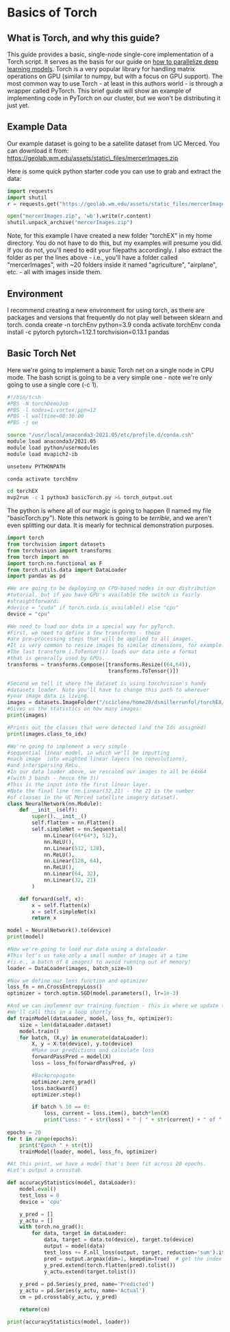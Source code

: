 # Basics of Torch

## What is Torch, and why this guide?

This guide provides a basic, single-node single-core implementation of a Torch script. It serves as the basis for our guide on [how to parallelize deep learning models](../distributed-ml-with-pytorch/distributed-ml-with-pytorch/torchDist.md). Torch is a very popular library for handling matrix operations on GPU (similar to numpy, but with a focus on GPU support). The most common way to use Torch - at least in this authors world - is through a wrapper called PyTorch. This brief guide will show an example of implementing code in PyTorch on our cluster, but we won't be distributing it just yet.

## Example Data

Our example dataset is going to be a satellite dataset from UC Merced. You can download it from: https://geolab.wm.edu/assets/static\_files/mercerImages.zip

Here is some quick python starter code you can use to grab and extract the data:

```python
import requests
import shutil
r = requests.get("https://geolab.wm.edu/assets/static_files/mercerImages.zip")

open("mercerImages.zip", 'wb').write(r.content)
shutil.unpack_archive("mercerImages.zip")
```

Note, for this example I have created a new folder "torchEX" in my home directory. You do not have to do this, but my examples will presume you did. If you do not, you'll need to edit your filepaths accordingly. I also extract the folder as per the lines above - i.e., you'll have a folder called "mercerImages", with \~20 folders inside it named "agriculture", "airplane", etc. - all with images inside them.

## Environment

I recommend creating a new environment for using torch, as there are packages and versions that frequently do not play well between sklearn and torch. conda create -n torchEnv python=3.9 conda activate torchEnv conda install -c pytorch pytorch=1.12.1 torchvision=0.13.1 pandas

## Basic Torch Net

Here we're going to implement a basic Torch net on a single node in CPU mode. The bash script is going to be a very simple one - note we're only going to use a single core (-c 1).

```bash
#!/bin/tcsh
#PBS -N torchDemoJob
#PBS -l nodes=1:vortex:ppn=12
#PBS -l walltime=00:30:00
#PBS -j oe

source "/usr/local/anaconda3-2021.05/etc/profile.d/conda.csh"
module load anaconda3/2021.05
module load python/usermodules
module load mvapich2-ib

unsetenv PYTHONPATH

conda activate torchEnv

cd torchEX
mvp2run -c 1 python3 basicTorch.py >& torch_output.out
```

The python is where all of our magic is going to happen (I named my file "basicTorch.py"). Note this network is going to be _terrible_, and we aren't even splitting our data. It is mearly for technical demonstration purposes.

```python
import torch
from torchvision import datasets
from torchvision import transforms
from torch import nn
import torch.nn.functional as F
from torch.utils.data import DataLoader
import pandas as pd

#We are going to be deploying on CPU-based nodes in our distribution
#tutorial, but if you have GPU's available the switch is fairly
#straightforward:
#device = "cuda" if torch.cuda.is_available() else "cpu"
device = "cpu" 

#We need to load our data in a special way for pyTorch.
#First, we need to define a few transforms - these
#are pre-processing steps that will be applied to all images.
#It is very common to resize images to similar dimensions, for example.
#The last transform (.ToTensor()) loads our data into a format
#that is generally used by GPUs.
transforms = transforms.Compose([transforms.Resize((64,64)),
                                 transforms.ToTensor()])

#Second we tell it where the dataset is using torchvision's handy
#datasets loader. Note you'll have to change this path to wherever
#your image data is living.
images = datasets.ImageFolder("/sciclone/home20/dsmillerrunfol/torchEX/mercerImages", transform=transforms)
#Gives us the statistics on how many images:
print(images)

#Prints out the classes that were detected (and the Ids assigned)
print(images.class_to_idx)

#We're going to implement a very simple
#sequential linear model, in which we'll be inputting
#each image  into weighted linear layers (no convolutions),
#and interspersing ReLu.
#In our data loader above, we rescaled our images to all be 64x64
#(with 3 bands - hence the 3!)
#This is the input into the first linear layer.
#Note the final line (nn.Linear(32,21) - the 21 is the number
#of classes in the UC Merced satellite imagery dataset).
class NeuralNetwork(nn.Module):
    def __init__(self):
        super().__init__()
        self.flatten = nn.Flatten()
        self.simpleNet = nn.Sequential(
            nn.Linear(64*64*3, 512),
            nn.ReLU(),
            nn.Linear(512, 128),
            nn.ReLU(),
            nn.Linear(128, 64),
            nn.ReLU(),
            nn.Linear(64, 32),
            nn.Linear(32, 21)
        )

    def forward(self, x):
        x = self.flatten(x)
        x = self.simpleNet(x)
        return x

model = NeuralNetwork().to(device)
print(model)

#Now we're going to load our data using a dataloader.
#This let's us take only a small number of images at a time
#(i.e., a batch of 8 images) to avoid running out of memory!
loader = DataLoader(images, batch_size=8)

#Now we define our loss function and optimizer
loss_fn = nn.CrossEntropyLoss()
optimizer = torch.optim.SGD(model.parameters(), lr=1e-3)

#And we can implement our training function - this is where we update the weights.
#We'll call this in a loop shortly.
def trainModel(dataLoader, model, loss_fn, optimizer):
    size = len(dataLoader.dataset)
    model.train()
    for batch, (X,y) in enumerate(dataLoader):
        X, y = X.to(device), y.to(device)
        #Make our predictions and calculate loss
        forwardPassPred = model(X)
        loss = loss_fn(forwardPassPred, y)

        #Backpropogate
        optimizer.zero_grad()
        loss.backward()
        optimizer.step()

        if batch % 10 == 0:
            loss, current = loss.item(), batch*len(X)
            print("Loss: " + str(loss) + " | " + str(current) + " of " + str(size))
    
epochs = 20
for t in range(epochs):
    print("Epoch " + str(t))
    trainModel(loader, model, loss_fn, optimizer)

#At this point, we have a model that's been fit across 20 epochs.
#Let's output a crosstab.

def accuracyStatistics(model, dataLoader):
    model.eval()
    test_loss = 0
    device = 'cpu'

    y_pred = []
    y_actu = []
    with torch.no_grad():
        for data, target in dataLoader:
            data, target = data.to(device), target.to(device)
            output = model(data)
            test_loss += F.nll_loss(output, target, reduction='sum').item()  # sum up batch loss
            pred = output.argmax(dim=1, keepdim=True)  # get the index of the max score
            y_pred.extend(torch.flatten(pred).tolist()) 
            y_actu.extend(target.tolist())
           
    y_pred = pd.Series(y_pred, name='Predicted')
    y_actu = pd.Series(y_actu, name='Actual')
    cm = pd.crosstab(y_actu, y_pred)

    return(cm)

print(accuracyStatistics(model, loader))
```

